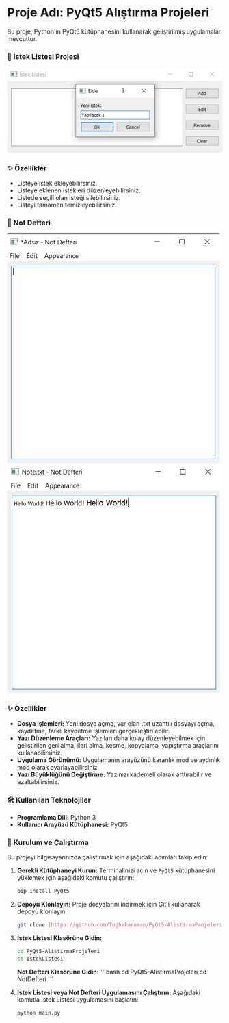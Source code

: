 # Proje Adı: PyQt5 Alıştırma Projeleri

Bu proje, Python'ın PyQt5 kütüphanesini kullanarak geliştirilmiş uygulamalar mevcuttur.

### 📸 İstek Listesi Projesi

![Projenin Ekran Görüntüsü](images/1.png)

### ✨ Özellikler

- Listeye istek ekleyebilirsiniz.
- Listeye eklenen istekleri düzenleyebilirsiniz.
- Listede seçili olan isteği silebilirsiniz.
- Listeyi tamamen temizleyebilirsiniz.

### 📸 Not Defteri

![Projenin Ekran Görüntüsü](images/2.png)
![Projenin Ekran Görüntüsü](images/3.png)

### ✨ Özellikler

- **Dosya İşlemleri:** Yeni dosya açma, var olan .txt uzantılı dosyayı açma, kaydetme, farklı kaydetme işlemleri gerçekleştirilebilir.
- **Yazı Düzenleme Araçları:** Yazıları daha kolay düzenleyebilmek için geliştirilen geri alma, ileri alma, kesme, kopyalama, yapıştırma araçlarını kullanabilirsiniz.
- **Uygulama Görünümü:** Uygulamanın arayüzünü karanlık mod ve aydınlık mod olarak ayarlayabilirsiniz.
- **Yazı Büyüklüğünü Değiştirme:** Yazınızı kademeli olarak arttırabilir ve azaltabilirsiniz.

### 🛠 Kullanılan Teknolojiler

- **Programlama Dili:** Python 3
- **Kullanıcı Arayüzü Kütüphanesi:** PyQt5

### 🚀 Kurulum ve Çalıştırma

Bu projeyi bilgisayarınızda çalıştırmak için aşağıdaki adımları takip edin:

1.  **Gerekli Kütüphaneyi Kurun:**
    Terminalinizi açın ve `PyQt5` kütüphanesini yüklemek için aşağıdaki komutu çalıştırın:

    ```bash
    pip install PyQt5
    ```

2.  **Depoyu Klonlayın:**
    Proje dosyalarını indirmek için Git'i kullanarak depoyu klonlayın:

    ```bash
    git clone [https://github.com/Tugbakaraman/PyQt5-AlistirmaProjeleri.git](https://github.com/Tugbakaraman/PyQt5-AlistirmaProjeleri.git)
    ```

3.  **İstek Listesi Klasörüne Gidin:**

    ```bash
    cd PyQt5-AlistirmaProjeleri
    cd IstekListesi
    ```

    **Not Defteri Klasörüne Gidin:**
    '''bash
    cd PyQt5-AlistirmaProjeleri
    cd NotDefteri
    '''

4.  **İstek Listesi veya Not Defteri Uygulamasını Çalıştırın:**
    Aşağıdaki komutla İstek Listesi uygulamasını başlatın:
    ```bash
    python main.py
    ```
